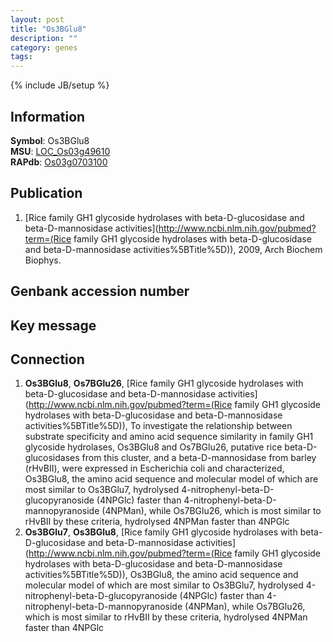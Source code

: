 ```yaml
---
layout: post
title: "Os3BGlu8"
description: ""
category: genes
tags: 
---
```

{% include JB/setup %}

## Information
__Symbol__: Os3BGlu8  
__MSU__: [LOC_Os03g49610](http://rice.plantbiology.msu.edu/cgi-bin/ORF_infopage.cgi?orf=LOC_Os03g49610)  
__RAPdb__: [Os03g0703100](http://rapdb.dna.affrc.go.jp/viewer/gbrowse_details/irgsp1?name=Os03g0703100)  

## Publication
1. [Rice family GH1 glycoside hydrolases with beta-D-glucosidase and beta-D-mannosidase activities](http://www.ncbi.nlm.nih.gov/pubmed?term=(Rice family GH1 glycoside hydrolases with beta-D-glucosidase and beta-D-mannosidase activities%5BTitle%5D)), 2009, Arch Biochem Biophys.

## Genbank accession number

## Key message

## Connection
1. __Os3BGlu8__, __Os7BGlu26__, [Rice family GH1 glycoside hydrolases with beta-D-glucosidase and beta-D-mannosidase activities](http://www.ncbi.nlm.nih.gov/pubmed?term=(Rice family GH1 glycoside hydrolases with beta-D-glucosidase and beta-D-mannosidase activities%5BTitle%5D)),  To investigate the relationship between substrate specificity and amino acid sequence similarity in family GH1 glycoside hydrolases, Os3BGlu8 and Os7BGlu26, putative rice beta-D-glucosidases from this cluster, and a beta-D-mannosidase from barley (rHvBII), were expressed in Escherichia coli and characterized, Os3BGlu8, the amino acid sequence and molecular model of which are most similar to Os3BGlu7, hydrolysed 4-nitrophenyl-beta-D-glucopyranoside (4NPGlc) faster than 4-nitrophenyl-beta-D-mannopyranoside (4NPMan), while Os7BGlu26, which is most similar to rHvBII by these criteria, hydrolysed 4NPMan faster than 4NPGlc
2. __Os3BGlu7__, __Os3BGlu8__, [Rice family GH1 glycoside hydrolases with beta-D-glucosidase and beta-D-mannosidase activities](http://www.ncbi.nlm.nih.gov/pubmed?term=(Rice family GH1 glycoside hydrolases with beta-D-glucosidase and beta-D-mannosidase activities%5BTitle%5D)),  Os3BGlu8, the amino acid sequence and molecular model of which are most similar to Os3BGlu7, hydrolysed 4-nitrophenyl-beta-D-glucopyranoside (4NPGlc) faster than 4-nitrophenyl-beta-D-mannopyranoside (4NPMan), while Os7BGlu26, which is most similar to rHvBII by these criteria, hydrolysed 4NPMan faster than 4NPGlc


